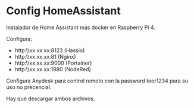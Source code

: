 # Config HomeAssistant
Instalador de Home Assistant más docker en Raspberry Pi 4. 

Configura:
- http:\\\xx.xx.xx:8123 (Hassio)
- http:\\\xx.xx.xx:81 (Nginx)
- http:\\\xx.xx.xx:9000 (Portainer)
- http:\\\xx.xx.xx:1880 (NodeRed)

Configura Anydesk para control remoto con la password toor1234 para su uso no precencial.

Hay que descargar ambos archivos.
